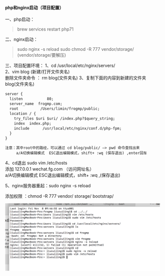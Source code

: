 #### php和nginx启动（项目配置）

一、php启动：  
> brew services restart php71

二、nginx启动：  
> sudo nginx -s reload
> sudo chmod -R 777 vendor/storage/   
(vendor/storage/要解压)

三、项目配置环境：
1、cd /usr/local/etc/nginx/servers/      
2、vim blog (新建/打开文件夹名)  
   删除文件夹命令 ： rm blog(文件夹名)
3、复制下面的内容到新建的文件夹blog(文件夹名)
```
server {
  listen           80;
  server_name  frogmp.com; 
  root          /Users/limin/frogmp/public;
  location / {
    try_files $uri $uri/ /index.php?$query_string;
    index  index.php;
    include      /usr/local/etc/nginx/conf.d/php-fpm;
  }
}
```
```
注意：其中root中的路经，可以通过 cd blog/public/ —> pwd 命令查找出来
     a/A切换编辑模式  ESC退出编辑模式，shift+ :wq (保存退出) ,enter回车
```

4、cd退出 sudo vim /etc/hosts   
   添加 127.0.0.1  wechat.fg.com （访问网址名）    
   a/A切换编辑模式  ESC退出编辑模式，shift+ :wq ,(保存退出)

5、nginx服务器重起：sudo nginx -s reload

添加权限 ：chmod -R 777 vendor/ storage/ bootstrap/

![avatar](/images/php&nginx.png)




